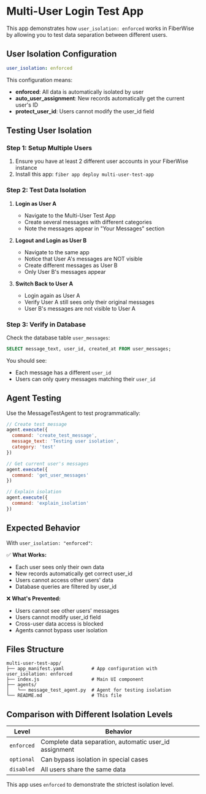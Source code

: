 # Multi-User Login Test App

This app demonstrates how `user_isolation: enforced` works in FiberWise by allowing you to test data separation between different users.

## User Isolation Configuration

```yaml
user_isolation: enforced
```

This configuration means:
- **enforced**: All data is automatically isolated by user
- **auto_user_assignment**: New records automatically get the current user's ID
- **protect_user_id**: Users cannot modify the user_id field

## Testing User Isolation

### Step 1: Setup Multiple Users
1. Ensure you have at least 2 different user accounts in your FiberWise instance
2. Install this app: `fiber app deploy multi-user-test-app`

### Step 2: Test Data Isolation
1. **Login as User A**
   - Navigate to the Multi-User Test App
   - Create several messages with different categories
   - Note the messages appear in "Your Messages" section

2. **Logout and Login as User B**  
   - Navigate to the same app
   - Notice that User A's messages are NOT visible
   - Create different messages as User B
   - Only User B's messages appear

3. **Switch Back to User A**
   - Login again as User A
   - Verify User A still sees only their original messages
   - User B's messages are not visible to User A

### Step 3: Verify in Database
Check the database table `user_messages`:
```sql
SELECT message_text, user_id, created_at FROM user_messages;
```

You should see:
- Each message has a different `user_id` 
- Users can only query messages matching their `user_id`

## Agent Testing

Use the MessageTestAgent to test programmatically:

```javascript
// Create test message
agent.execute({
  command: 'create_test_message',
  message_text: 'Testing user isolation',
  category: 'test'
})

// Get current user's messages  
agent.execute({
  command: 'get_user_messages'
})

// Explain isolation
agent.execute({
  command: 'explain_isolation'
})
```

## Expected Behavior

With `user_isolation: "enforced"`:

✅ **What Works:**
- Each user sees only their own data
- New records automatically get correct user_id
- Users cannot access other users' data
- Database queries are filtered by user_id

❌ **What's Prevented:**
- Users cannot see other users' messages
- Users cannot modify user_id field
- Cross-user data access is blocked
- Agents cannot bypass user isolation

## Files Structure

```
multi-user-test-app/
├── app_manifest.yaml          # App configuration with user_isolation: enforced
├── index.js                   # Main UI component
├── agents/
│   └── message_test_agent.py  # Agent for testing isolation
└── README.md                  # This file
```

## Comparison with Different Isolation Levels

| Level | Behavior |
|-------|----------|
| `enforced` | Complete data separation, automatic user_id assignment |
| `optional` | Can bypass isolation in special cases |  
| `disabled` | All users share the same data |

This app uses `enforced` to demonstrate the strictest isolation level.